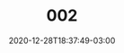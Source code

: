 ---
title: "002"
date: 2020-12-28T18:37:49-03:00
draft: false
autorias: ["Guilherme Vieira"]
plataformas: ["Processing"]
descricao: "Divide a tela em retângulos de acordo com número da contagem. Os retângulos são preenchidos com uma escala de cinza iniciando com o branco e terminando com o preto."
autorias_url: ["https://guilhermevieira.info"]
url: "/formas/002"
---